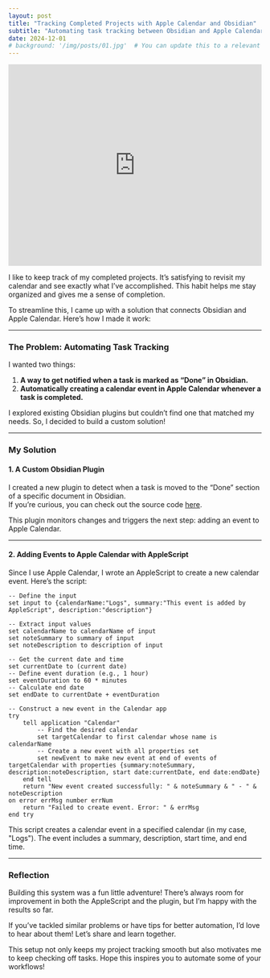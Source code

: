 ```yaml
---
layout: post
title: "Tracking Completed Projects with Apple Calendar and Obsidian"
subtitle: "Automating task tracking between Obsidian and Apple Calendar"
date: 2024-12-01
# background: '/img/posts/01.jpg'  # You can update this to a relevant background image
---
```


<iframe 
    width="100%" 
    height="400" 
    src="https://www.youtube.com/embed/7-TeuOACXbY"
    frameborder="0" 
    allow="accelerometer; autoplay; clipboard-write; encrypted-media; gyroscope; picture-in-picture" 
    allowfullscreen>
</iframe>

I like to keep track of my completed projects. It’s satisfying to revisit my calendar and see exactly what I’ve accomplished. This habit helps me stay organized and gives me a sense of completion.

To streamline this, I came up with a solution that connects Obsidian and Apple Calendar. Here’s how I made it work:

---

### The Problem: Automating Task Tracking

I wanted two things:  
1. **A way to get notified when a task is marked as “Done” in Obsidian.**  
2. **Automatically creating a calendar event in Apple Calendar whenever a task is completed.**

I explored existing Obsidian plugins but couldn’t find one that matched my needs. So, I decided to build a custom solution!

---

### My Solution

#### 1. A Custom Obsidian Plugin

I created a new plugin to detect when a task is moved to the “Done” section of a specific document in Obsidian.  
If you’re curious, you can check out the source code [here](https://github.com/draphonix/obsidian-applescripts-runner/tree/main).  

This plugin monitors changes and triggers the next step: adding an event to Apple Calendar.

---

#### 2. Adding Events to Apple Calendar with AppleScript

Since I use Apple Calendar, I wrote an AppleScript to create a new calendar event. Here’s the script:

```applescript
-- Define the input
set input to {calendarName:"Logs", summary:"This event is added by AppleScript", description:"description"}

-- Extract input values
set calendarName to calendarName of input
set noteSummary to summary of input
set noteDescription to description of input

-- Get the current date and time
set currentDate to (current date)
-- Define event duration (e.g., 1 hour)
set eventDuration to 60 * minutes
-- Calculate end date
set endDate to currentDate + eventDuration

-- Construct a new event in the Calendar app
try
    tell application "Calendar"
        -- Find the desired calendar
        set targetCalendar to first calendar whose name is calendarName
        -- Create a new event with all properties set
        set newEvent to make new event at end of events of targetCalendar with properties {summary:noteSummary, description:noteDescription, start date:currentDate, end date:endDate}
    end tell
    return "New event created successfully: " & noteSummary & " - " & noteDescription
on error errMsg number errNum
    return "Failed to create event. Error: " & errMsg
end try
```

This script creates a calendar event in a specified calendar (in my case, "Logs"). The event includes a summary, description, start time, and end time.

---
### Reflection

Building this system was a fun little adventure! There’s always room for improvement in both the AppleScript and the plugin, but I’m happy with the results so far.

If you’ve tackled similar problems or have tips for better automation, I’d love to hear about them! Let’s share and learn together.

This setup not only keeps my project tracking smooth but also motivates me to keep checking off tasks. Hope this inspires you to automate some of your workflows!